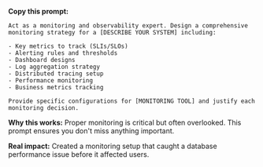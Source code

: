 **Copy this prompt:**

```
Act as a monitoring and observability expert. Design a comprehensive monitoring strategy for a [DESCRIBE YOUR SYSTEM] including:

- Key metrics to track (SLIs/SLOs)
- Alerting rules and thresholds
- Dashboard designs
- Log aggregation strategy
- Distributed tracing setup
- Performance monitoring
- Business metrics tracking

Provide specific configurations for [MONITORING TOOL] and justify each monitoring decision.
```

**Why this works:** Proper monitoring is critical but often overlooked. This prompt ensures you don't miss anything important.

**Real impact:** Created a monitoring setup that caught a database performance issue before it affected users.
